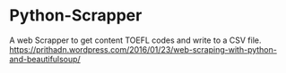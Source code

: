 # Python-Scrapper
A web Scrapper to get content TOEFL codes and write to a CSV file.
https://prithadn.wordpress.com/2016/01/23/web-scraping-with-python-and-beautifulsoup/

